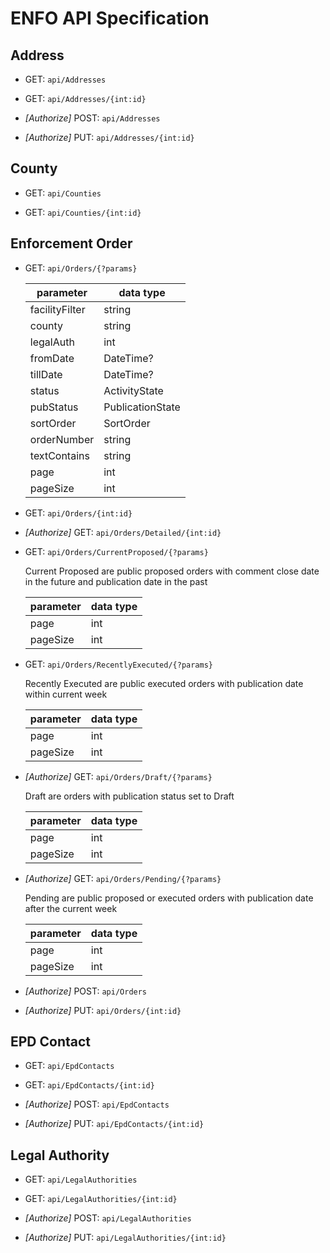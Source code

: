 # ENFO API Specification

## Address

* GET: `api/Addresses`

* GET: `api/Addresses/{int:id}`

* *[Authorize]* POST: `api/Addresses`

* *[Authorize]* PUT: `api/Addresses/{int:id}`

## County

* GET: `api/Counties`

* GET: `api/Counties/{int:id}`

## Enforcement Order

* GET: `api/Orders/{?params}`

    | parameter      | data type        |
    |----------------|------------------|
    | facilityFilter | string           |
    | county         | string           |
    | legalAuth      | int              |
    | fromDate       | DateTime?        |
    | tillDate       | DateTime?        |
    | status         | ActivityState    |
    | pubStatus      | PublicationState |
    | sortOrder      | SortOrder        |
    | orderNumber    | string           |
    | textContains   | string           |
    | page           | int              |
    | pageSize       | int              |

* GET: `api/Orders/{int:id}`

* *[Authorize]* GET: `api/Orders/Detailed/{int:id}`

* GET: `api/Orders/CurrentProposed/{?params}`

    Current Proposed are public proposed orders with comment close date in the future and publication date in the past

    | parameter      | data type     |
    |----------------|---------------|
    | page           | int           |
    | pageSize       | int           |

* GET: `api/Orders/RecentlyExecuted/{?params}`

    Recently Executed are public executed orders with publication date within current week

    | parameter      | data type     |
    |----------------|---------------|
    | page           | int           |
    | pageSize       | int           |

* *[Authorize]* GET: `api/Orders/Draft/{?params}`

    Draft are orders with publication status set to Draft

    | parameter      | data type     |
    |----------------|---------------|
    | page           | int           |
    | pageSize       | int           |

* *[Authorize]* GET: `api/Orders/Pending/{?params}`

    Pending are public proposed or executed orders with publication date after the current week

    | parameter      | data type     |
    |----------------|---------------|
    | page           | int           |
    | pageSize       | int           |

* *[Authorize]* POST: `api/Orders`

* *[Authorize]* PUT: `api/Orders/{int:id}`

## EPD Contact

* GET: `api/EpdContacts`

* GET: `api/EpdContacts/{int:id}`

* *[Authorize]* POST: `api/EpdContacts`

* *[Authorize]* PUT: `api/EpdContacts/{int:id}`

## Legal Authority

* GET: `api/LegalAuthorities`

* GET: `api/LegalAuthorities/{int:id}`

* *[Authorize]* POST: `api/LegalAuthorities`

* *[Authorize]* PUT: `api/LegalAuthorities/{int:id}`
